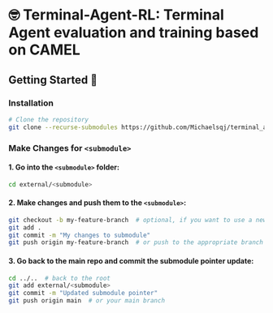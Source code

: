 # 🤓 Terminal-Agent-RL: Terminal Agent evaluation and training based on CAMEL




## Getting Started 🎯
### Installation

```bash
# Clone the repository
git clone --recurse-submodules https://github.com/Michaelsqj/terminal_agent.git

```


### Make Changes for `<submodule>`

#### 1. Go into the `<submodule>` folder:

```bash
cd external/<submodule>
```
#### 2. Make changes and push them to the `<submodule>`:

```bash
git checkout -b my-feature-branch  # optional, if you want to use a new branch
git add .
git commit -m "My changes to submodule"
git push origin my-feature-branch  # or push to the appropriate branch
```

#### 3. Go back to the main repo and commit the submodule pointer update:

```bash
cd ../..  # back to the root
git add external/<submodule>
git commit -m "Updated submodule pointer"
git push origin main  # or your main branch
```
